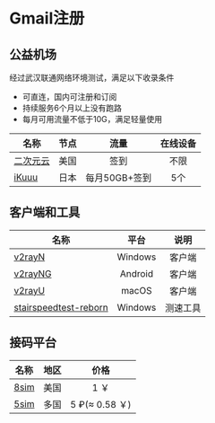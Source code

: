 # Gmail注册

## 公益机场 
经过武汉联通网络环境测试，满足以下收录条件
- 可直连，国内可注册和订阅
- 持续服务6个月以上没有跑路
- 每月可用流量不低于10G，满足轻量使用

| 名称 | 节点 | 流量 | 在线设备 |
| --- | :---: | :---: | :---: |
| [二次元云](https://owo.ecycloud.com/auth/register?code=cvvg) | 美国 | 签到 | 不限|
| [iKuuu](https://ikuuu.dev/auth/register) | 日本 | 每月50GB+签到 | 5个 |

## 客户端和工具

| 名称 | 平台 |  说明 | 
| --- | :---: |  :---: | 
| [v2rayN](https://github.com/2dust/v2rayN/) | Windows | 客户端 |
| [v2rayNG](https://github.com/2dust/v2rayNG/) | Android | 客户端 |
| [v2rayU](https://github.com/yanue/V2rayU/wiki/V2rayU%E4%BD%BF%E7%94%A8%E8%AF%B4%E6%98%8E) | macOS | 客户端 |
| [stairspeedtest-reborn](https://github.com/tindy2013/stairspeedtest-reborn) | Windows | 测速工具 |

## 接码平台

| 名称 | 地区 | 价格 | 
| --- | :---: |  :---: | 
| [8sim](https://8sim.top/) | 美国 | 1 ￥ |
| [5sim](https://5sim.net/) | 多国 | 5 ₽(≈ 0.58 ￥) |
